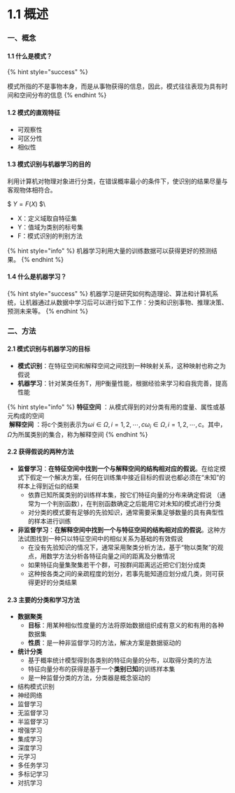 # 1.1 概述

### 一、概念

#### 1.1 什么是模式？

{% hint style="success" %}

模式所指的不是事物本身，而是从事物获得的信息，因此，模式往往表现为具有时间和空间分布的信息
{% endhint %}

#### 1.2 模式的直观特征

* 可观察性
* 可区分性
* 相似性

#### 1.3 模式识别与机器学习的目的

利用计算机对物理对象进行分类，在错误概率最小的条件下，使识别的结果尽量与客观物体相符合。

\$$\
Y = F(X)\
\$$\


* X：定义域取自特征集
* Y：值域为类别的标号集
* F：模式识别的判别方法

{% hint style="info" %}
机器学习利用大量的训练数据可以获得更好的预测结果。
{% endhint %}

#### 1.4 什么是机器学习？



{% hint style="success" %}
机器学习是研究如何构造理论、算法和计算机系统，让机器通过从数据中学习后可以进行如下工作：分类和识别事物、推理决策、预测未来等。
{% endhint %}

### 二、方法

#### 2.1 模式识别与机器学习的目标

* **模式识别**：在特征空间和解释空间之间找到一种映射关系，这种映射也称之为假说
* **机器学习**：针对某类任务T，用P衡量性能，根据经验来学习和自我完善，提高性能

{% hint style="info" %}
**特征空间** ：从模式得到的对分类有用的度量、属性或基元构成的空间     
 **解释空间** ：将c个类别表示为$ωi∈Ω,i=1,2,⋯,c\omega_{i} \in \Omega, i=1,2,\cdots,c$。其中，$\Omega$为所属类别的集合，称为解释空间
{% endhint %}

#### 2.2 获得假说的两种方法

* **监督学习**：**在特征空间中找到一个与解释空间的结构相对应的假说**。在给定模式下假定一个解决方案，任何在训练集中接近目标的假说也都必须在“未知”的样本上得到近似的结果
  * 依靠已知所属类别的训练样本集，按它们特征向量的分布来确定假说 （通常为一个判别函数），在判别函数确定之后能用它对未知的模式进行分类
  * 对分类的模式要有足够的先验知识，通常需要采集足够数量的具有典型性的样本进行训练
* **非监督学习**：**在解释空间中找到一个与特征空间的结构相对应的假说**。这种方法试图找到一种只以特征空间中的相似关系为基础的有效假说
  * 在没有先验知识的情况下，通常采用聚类分析方法，基于“物以类聚”的观点，用数学方法分析各特征向量之间的距离及分散情况
  * 如果特征向量集聚集若干个群，可按群间距离远近把它们划分成类
  * 这种按各类之间的亲疏程度的划分，若事先能知道应划分成几类，则可获得更好的分类结果

#### 2.3 主要的分类和学习方法

* **数据聚类**
  * **目标**：用某种相似性度量的方法将原始数据组织成有意义的和有用的各种数据集
  * **性质**：是一种非监督学习的方法，解决方案是数据驱动的
* **统计分类**
  * 基于概率统计模型得到各类别的特征向量的分布，以取得分类的方法
  * 特征向量分布的获得是基于一个**类别已知**的训练样本集
  * 是一种监督分类的方法，分类器是概念驱动的
* 结构模式识别
* 神经网络
* 监督学习
* 无监督学习
* 半监督学习
* 增强学习
* 集成学习
* 深度学习
* 元学习
* 多任务学习
* 多标记学习
* 对抗学习
